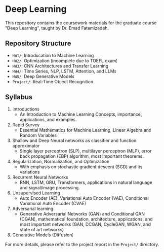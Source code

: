 # Deep Learning
This repository contains the coursework materials for the graduate course "Deep Learning", taught by Dr. Emad Fatemizadeh.

## Repository Structure

- `HW1/`: Introducation to Machine Learning
- `HW2/`: Optimization (incomplete due to TOEFL exam)
- `HW3/`: CNN Architectures and Transfer Learning
- `HW4/`: Time Series, NLP, LSTM, Attention, and LLMs
- `HW5/`: Deep Generative Models
- `Project/`: Real-Time Object Recognition

## Syllabus

1. Introductions
   - An Introduction to Machine Learning Concepts, importance, applications, and examples.
2. Rapid Survey
   - Essential Mathematics for Machine Learning, Linear Algebra and Random Variables
3. Shallow and Deep Neural networks as classifier and function approximator
   - Single layer perceptron (SLP), multilayer perceptron (MLP), error back propagation (EBP) algorithm, most important theorems.
4. Regularization, Normalization, and Optimization
   - With emphasis on stochastic gradient descent (SGD) and its variations
5. Recurrent Neural Networks
   - RNN, LSTM, GRU, Transformers, applications in natural language and signal/image processing.
6. Unsupervised Learning
   - Auto Encoder (AE), Variational Auto Encoder (VAE), Conditional Variational Auto Encoder (CVAE)
7. Adversarial learning
   - Generative Adversarial Networks (GAN) and Conditional GAN (CGAN), mathematical foundation, architecture, applications, and most important networks (GAN, DCGAN, CycleGAN, WGAN, and state of art networks)
8. Generative Models (Diffusion)
    
For more details, please refer to the project report in the `Project/` directory.
